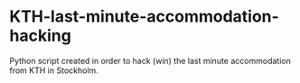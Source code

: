 KTH-last-minute-accommodation-hacking
=====================================

Python script created in order to hack (win) the last minute accommodation from KTH in Stockholm.
